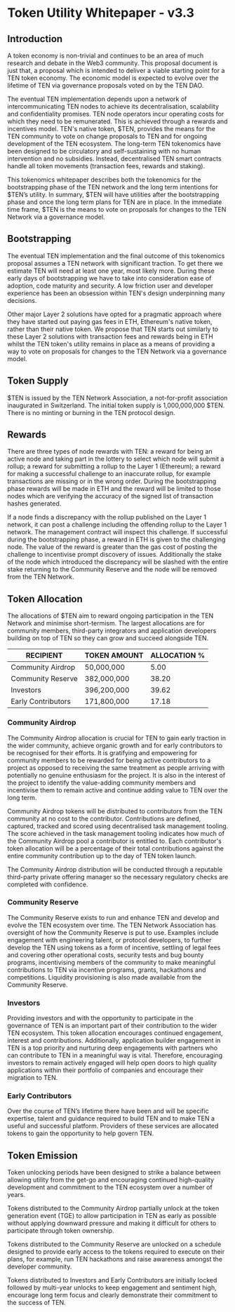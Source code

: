 # Token Utility Whitepaper - v3.3

## Introduction 
A token economy is non-trivial and continues to be an area of much research and debate in the Web3 community. This proposal document is just that, a proposal which is intended to deliver a viable starting point for a TEN token economy. The economic model is expected to evolve over the lifetime of TEN via governance proposals voted on by the TEN DAO.

The eventual TEN implementation depends upon a network of intercommunicating TEN nodes to achieve its decentralisation, scalability and confidentiality promises. TEN node operators incur operating costs for which they need to be remunerated. This is achieved through a rewards and incentives model. TEN's native token, $TEN, provides the means for the TEN community to vote on change proposals to TEN and for ongoing development of the TEN ecosystem. The long-term TEN tokenomics have been designed to be circulatory and self-sustaining with no human intervention and no subsidies. Instead, decentralised TEN smart contracts handle all token movements (transaction fees, rewards and staking).

This tokenomics whitepaper describes both the tokenomics for the bootstrapping phase of the TEN network and the long term intentions for $TEN’s utility. In summary, $TEN will have utilities after the bootstrapping phase and once the long term plans for TEN are in place. In the immediate time frame, $TEN is the means to vote on proposals for changes to the TEN Network via a governance model.

## Bootstrapping

The eventual TEN implementation and the final outcome of this tokenomics proposal assumes a TEN network with significant traction. To get there we estimate TEN will need at least one year, most likely more. During these early days of bootstrapping we have to take into consideration ease of adoption, code maturity and security. A low friction user and developer experience has been an obsession within TEN's design underpinning many decisions.

Other major Layer 2 solutions have opted for a pragmatic approach where they have started out paying gas fees in ETH, Ethereum's native token, rather than their native token. We propose that TEN starts out similarly to these Layer 2 solutions with transaction fees and rewards being in ETH whilst the TEN token's utility remains in place as a means of providing a way to vote on proposals for changes to the TEN Network via a governance model.

## Token Supply

$TEN is issued by the TEN Network Association, a not-for-profit association inaugurated in Switzerland. The initial token supply is 1,000,000,000 $TEN. There is no minting or burning in the TEN protocol design.

## Rewards
There are three types of node rewards with TEN: a reward for being an active node and taking part in the lottery to select which node will submit a rollup; a reward for submitting a rollup to the Layer 1 (Ethereum); a reward for making a successful challenge to an inaccurate rollup, for example transactions are missing or in the wrong order. During the bootstrapping phase rewards will be made in ETH and the reward will be limited to those nodes which are verifying the accuracy of the signed list of transaction hashes generated.

If a node finds a discrepancy with the rollup published on the Layer 1 network, it can post a challenge including the offending rollup to the Layer 1 network. The management contract will inspect this challenge. If successful during the bootstrapping phase, a reward in ETH is given to the challenging node. The value of the reward is greater than the gas cost of posting the challenge to incentivise prompt discovery of issues. Additionally the stake of the node which introduced the discrepancy will be slashed with the entire stake returning to the Community Reserve and the node will be removed from the TEN Network.

## Token Allocation

The allocations of $TEN aim to reward ongoing participation in the TEN Network and minimise short-termism. The largest allocations are for community members, third-party integrators and application developers building on top of TEN so they can grow and succeed alongside TEN.

| RECIPIENT             | TOKEN AMOUNT   | ALLOCATION % |
|-----------------------|----------------|--------------|
| Community Airdrop     | 50,000,000     | 5.00         |
| Community Reserve     | 382,000,000    | 38.20        |
| Investors             | 396,200,000    | 39.62        |
| Early Contributors    | 171,800,000    | 17.18        |


### Community Airdrop
The Community Airdrop allocation is crucial for TEN to gain early traction in the wider community, achieve organic growth and for early contributors to be recognised for their efforts. It is gratifying and empowering for community members to be rewarded for being active contributors to a project as opposed to receiving the same treatment as people arriving with potentially no genuine enthusiasm for the project. It is also in the interest of the project to identify the value-adding community members and incentivise them to remain active and continue adding value to TEN over the long term.

Community Airdrop tokens will be distributed to contributors from the TEN community at no cost to the contributor. Contributions are defined, captured, tracked and scored using decentralised task management tooling. The score achieved in the task management tooling indicates how much of the Community Airdrop pool a contributor is entitled to. Each contributor's token allocation will be a percentage of their total contributions against the entire community contribution up to the day of TEN token launch.

The Community Airdrop distribution will be conducted through a reputable third-party private offering manager so the necessary regulatory checks are completed with confidence. 

### Community Reserve
The Community Reserve exists to run and enhance TEN and develop and evolve the TEN ecosystem over time.  The TEN Network Association has oversight of how the Community Reserve is put to use. Examples include engagement with engineering talent, or protocol developers, to further develop the TEN using tokens as a form of incentive, settling of legal fees and covering other operational costs, security tests and bug bounty programs, incentivising members of the community to make meaningful contributions to TEN via incentive programs, grants, hackathons and competitions. Liquidity provisioning is also made available from the Community Reserve.

### Investors
Providing investors and with the opportunity to participate in the governance of TEN is an important part of their contribution to the wider TEN ecosystem. This token allocation encourages continued engagement, interest and contributions. Additionally, application builder engagement in TEN is a top priority and nurturing deep engagements with partners who can contribute to TEN in a meaningful way is vital. Therefore, encouraging investors to remain actively engaged will help open doors to high quality applications within their portfolio of companies and encourage their migration to TEN.

### Early Contributors
Over the course of TEN’s lifetime there have been and will be specific expertise, talent and guidance required to build TEN and to make TEN a useful and successful platform. Providers of these services are allocated tokens to gain the opportunity to help govern TEN.

## Token Emission
Token unlocking periods have been designed to strike a balance between allowing utility from the get-go and encouraging continued high-quality development and commitment to the TEN ecosystem over a number of years.

Tokens distributed to the Community Airdrop partially unlock at the token generation event (TGE) to allow participation in TEN as early as possible without applying downward pressure and making it difficult for others to participate through token ownership.  

Tokens distributed to the Community Reserve are unlocked on a schedule designed to provide early access to the tokens required to execute on their plans, for example, run TEN hackathons and raise awareness amongst the developer community.

Tokens distributed to Investors and Early Contributors are initially locked followed by multi-year unlocks to keep engagement and sentiment high, encourage long term focus and clearly demonstrate their commitment to the success of TEN.





